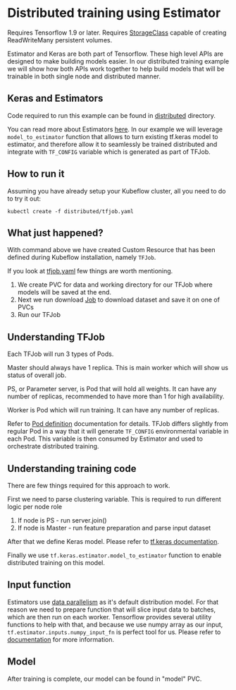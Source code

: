 # Distributed training using Estimator

Requires Tensorflow 1.9 or later.
Requires [StorageClass](https://kubernetes.io/docs/concepts/storage/storage-classes/) capable of creating ReadWriteMany persistent volumes.

Estimator and Keras are both part of Tensorflow. These high level APIs are designed
to make building models easier. In our distributed training example we will show how both
APIs work together to help build models that will be trainable in both single node and
distributed manner.

## Keras and Estimators

Code required to run this example can be found in [distributed](https://github.com/kubeflow/examples/tree/master/github_issue_summarization/distributed) directory.

You can read more about Estimators [here](https://www.tensorflow.org/guide/estimators).
In our example we will leverage `model_to_estimator` function that allows to turn existing tf.keras model to estimator, and therefore allow it to
seamlessly be trained distributed and integrate with `TF_CONFIG` variable which is generated as part of TFJob.

## How to run it

Assuming you have already setup your Kubeflow cluster, all you need to do to try it out:

```
kubectl create -f distributed/tfjob.yaml
```

## What just happened?

With command above we have created Custom Resource that has been defined during Kubeflow
installation, namely `TFJob`.

If you look at [tfjob.yaml](https://github.com/kubeflow/examples/blob/master/github_issue_summarization/distributed/tfjob.yaml) few things are worth mentioning.

1. We create PVC for data and working directory for our TFJob where models will be saved at the end.
2. Next we run download [Job](https://kubernetes.io/docs/concepts/workloads/controllers/jobs-run-to-completion/) to download dataset and save it on one of PVCs
3. Run our TFJob

## Understanding TFJob

Each TFJob will run 3 types of Pods.

Master should always have 1 replica. This is main worker which will show us status of overall job.

PS, or Parameter server, is Pod that will hold all weights. It can have any number of replicas, recommended to have more than 1 for high availability.

Worker is Pod which will run training. It can have any number of replicas.

Refer to [Pod definition](https://kubernetes.io/docs/concepts/workloads/pods/pod/) documentation for details.
TFJob differs slightly from regular Pod in a way that it will generate `TF_CONFIG` environmental variable in each Pod.
This variable is then consumed by Estimator and used to orchestrate distributed training.

## Understanding training code

There are few things required for this approach to work.

First we need to parse clustering variable. This is required to run different logic per node role

1. If node is PS - run server.join()
2. If node is Master - run feature preparation and parse input dataset

After that we define Keras model. Please refer to [tf.keras documentation](https://www.tensorflow.org/guide/keras).

Finally we use `tf.keras.estimator.model_to_estimator` function to enable distributed training on this model.

## Input function

Estimators use [data parallelism](https://en.wikipedia.org/wiki/Data_parallelism) as it's default distribution model.
For that reason we need to prepare function that will slice input data to batches, which are then run on each worker.
Tensorflow provides several utility functions to help with that, and because we use numpy array as our input, `tf.estimator.inputs.numpy_input_fn` is perfect
tool for us. Please refer to [documentation](https://www.tensorflow.org/guide/premade_estimators#create_input_functions) for more information.

## Model

After training is complete, our model can be found in "model" PVC.
